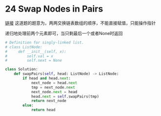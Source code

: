 # 24 Swap Nodes in Pairs

[链接](https://leetcode-cn.com/problems/swap-nodes-in-pairs/)
这道题的题意为，两两交换链表数组的顺序，不能直接赋值，只能操作指针

递归地处理前两个元素即可，当只剩最后一个或者None时返回

```python
# Definition for singly-linked list.
# class ListNode:
#     def __init__(self, x):
#         self.val = x
#         self.next = None

class Solution:
    def swapPairs(self, head: ListNode) -> ListNode:
        if head and head.next:
            next_node = head.next
            tmp = next_node.next
            next_node.next = head
            head.next = self.swapPairs(tmp)
            return next_node
        else:
            return head
```


